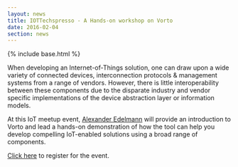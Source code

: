 ```yaml
---
layout: news
title: IOTTechspresso - A Hands-on workshop on Vorto
date: 2016-02-04
section: news
---
```


{% include base.html %}

When developing an Internet-of-Things solution, one can draw upon a wide variety of connected devices, interconnection protocols & management systems from a range of vendors. However, there is little interoperability between these components due to the disparate industry and vendor specific implementations of the device abstraction layer or information models.

At this IoT meetup event, <a href="http://projects.eclipse.org/user/4788" target="_blank">Alexander Edelmann</a> will provide an introduction to Vorto and lead a hands-on demonstration of how the tool can help you develop compelling IoT-enabled solutions using a broad range of components.

<a href="https://www.eventbrite.com/e/iottechpresso-workshop-on-vorto-iot-information-modelling-system-by-eclipse-foundation-tickets-20861284664" title="Registration">Click here</a> to register for the event.